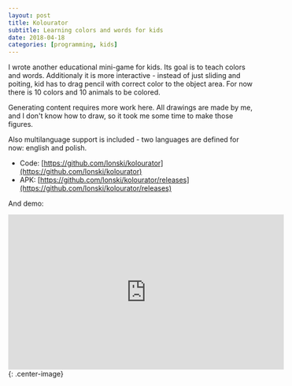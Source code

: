 ```yaml
---
layout: post
title: Kolourator
subtitle: Learning colors and words for kids
date: 2018-04-18
categories: [programming, kids]
---
```

I wrote another educational mini-game for kids. Its goal is to teach colors and words. Additionaly it is more interactive - instead of just sliding and poiting, kid has to drag pencil with correct color to the object area. For now there is 10 colors and 10 animals to be colored.

Generating content requires more work here. All drawings are made by me, and I don't know how to draw, so it took me some time to make those figures.

Also multilanguage support is included - two languages are defined for now: english and polish.

- Code: [https://github.com/lonski/kolourator](https://github.com/lonski/kolourator)
- APK: [https://github.com/lonski/kolourator/releases](https://github.com/lonski/kolourator/releases)

And demo:

<iframe width="560" height="315" src="https://www.youtube.com/embed/99wcbBoEjTg" frameborder="0" allow="accelerometer; autoplay; encrypted-media; gyroscope; picture-in-picture" allowfullscreen></iframe>{: .center-image}
